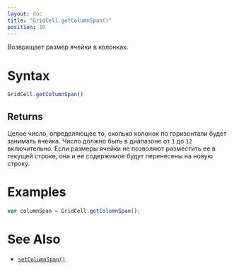 ```yaml
---
layout: doc
title: "GridCell.getColumnSpan()"
position: 10
---
```


Возвращает размер ячейки в колонках.

# Syntax

```js
GridCell.getColumnSpan()
```

## Returns

Целое число, определяющее то, сколько колонок по горизонтали будет занимать ячейка. Число должно
быть в диапазоне от `1` до `12` включительно. Если размеры ячейки не позволяют разместить ее в
текущей строке, она и ее содержимое будут перенесены на новую строку.

# Examples

```js
var columnSpan = GridCell.getColumnSpan();
```

# See Also

* [`setColumnSpan()`](../GridCell.setColumnSpan/)

